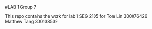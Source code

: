 #LAB 1 Group 7

This repo contains the work for lab 1 SEG 2105 for
Tom Lin 300076426
Matthew Tang 300138539
